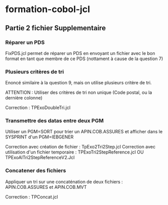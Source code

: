 # formation-cobol-jcl

## Partie 2 fichier Supplementaire

### Réparer un PDS

FixPDS.jcl permet de réparer un PDS en envoyant un fichier avec le bon format en tant que membre de ce PDS (nottament à cause de la question 7)

### Plusieurs critères de tri

Enoncé similaire à la question 9, mais on utilise plusieurs critère de tri.

ATTENTION : Utiliser des critères de tri non unique (Code postal, ou la dernière colonne)

Correction : TPExoDoubleTri.jcl

### Transmettre des datas entre deux PGM

Utiliser un PGM=SORT pour trier un APIN.COB.ASSURES et afficher dans le SYSPRINT d'un PGM=IEBGENER

Correction avec création de fichier : TpExo2Tri2Step.jcl
Correction avec utilisation d'un fichier temporaire : TPExoTri2StepReference.jcl OU TPExoAlTri2StepReferenceV2.Jcl

### Concatener des fichiers

Appliquer un tri sur une concaténation de deux fichiers : APIN.COB.ASSURES et APIN.COB.MVT

Correction : TPConcat.jcl
